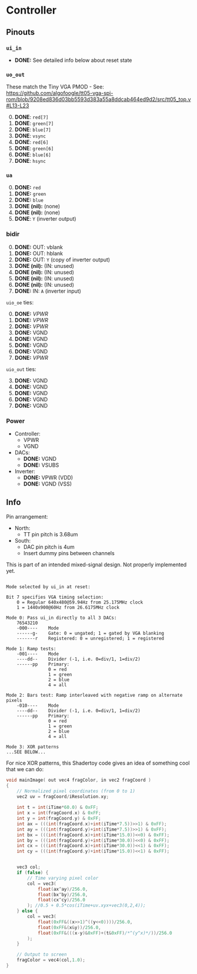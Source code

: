 # Controller

## Pinouts

### `ui_in`

*   **DONE:** See detailed info below about reset state

### `uo_out`

These match the Tiny VGA PMOD - See: https://github.com/algofoogle/tt05-vga-spi-rom/blob/9208ed836d03bb5593d383a55a8ddcab464ed9d2/src/tt05_top.v#L13-L23

0.  **DONE**: `red[7]`
1.  **DONE**: `green[7]`
2.  **DONE**: `blue[7]`
3.  **DONE**: `vsync`
4.  **DONE**: `red[6]`
5.  **DONE**: `green[6]`
6.  **DONE**: `blue[6]`
7.  **DONE**: `hsync`

### `ua`

0.  **DONE:** `red`
1.  **DONE:** `green`
2.  **DONE:** `blue`
3.  **DONE (nil):** (none)
4.  **DONE (nil):** (none)
5.  **DONE**: `Y` (inverter output)

### bidir

0.  **DONE:** OUT: vblank
1.  **DONE:** OUT: hblank
2.  **DONE:** OUT: `Y` (copy of inverter output)
3.  **DONE (nil):** (IN: unused)
4.  **DONE (nil):** (IN: unused)
5.  **DONE (nil):** (IN: unused)
6.  **DONE (nil):** (IN: unused)
7.  **DONE:** IN: `A` (inverter input)

`uio_oe` ties:

0.  **DONE:** *VPWR*
1.  **DONE:** *VPWR*
2.  **DONE:** *VPWR*
3.  **DONE:** VGND
4.  **DONE:** VGND
5.  **DONE:** VGND
6.  **DONE:** VGND
7.  **DONE:** *VPWR*

`uio_out` ties:

3.  **DONE:** VGND
4.  **DONE:** VGND
5.  **DONE:** VGND
6.  **DONE:** VGND
7.  **DONE:** VGND

### Power

*   Controller:
    *   VPWR
    *   VGND
*   DACs:
    *   **DONE:** VGND
    *   **DONE:** VSUBS
*   Inverter:
    *   **DONE:** VPWR (VDD)
    *   **DONE:** VGND (VSS)



## Info

Pin arrangement:

*   North:
    *   TT pin pitch is 3.68um
*   South:
    *   DAC pin pitch is 4um
    *   Insert dummy pins between channels


This is part of an intended mixed-signal design. Not properly implemented yet.



```

Mode selected by ui_in at reset:

Bit 7 specifies VGA timing selection:
    0 = Regular 640x480@59.94Hz from 25.175MHz clock
    1 = 1440x900@60Hz from 26.6175MHz clock

Mode 0: Pass ui_in directly to all 3 DACs:
    76543210
    -000----    Mode
    ------g-    Gate: 0 = ungated; 1 = gated by VGA blanking
    -------r    Registered: 0 = unregistered; 1 = registered

Mode 1: Ramp tests:
    -001----    Mode
    ----dd--    Divider (-1, i.e. 0=div/1, 1=div/2)
    ------pp    Primary:
                0 = red
                1 = green
                2 = blue
                4 = all

Mode 2: Bars test: Ramp interleaved with negative ramp on alternate pixels
    -010----    Mode
    ----dd--    Divider (-1, i.e. 0=div/1, 1=div/2)
    ------pp    Primary:
                0 = red
                1 = green
                2 = blue
                4 = all

Mode 3: XOR patterns
...SEE BELOW...
```

For nice XOR patterns, this Shadertoy code gives an idea of something cool that we can do:

```c
void mainImage( out vec4 fragColor, in vec2 fragCoord )
{
    // Normalized pixel coordinates (from 0 to 1)
    vec2 uv = fragCoord/iResolution.xy;
    
    int t = int(iTime*60.0) & 0xFF;
    int x = int(fragCoord.x) & 0xFF;
    int y = int(fragCoord.y) & 0xFF;
    int ax = (((int(fragCoord.x)+int(iTime*7.5))>>1) & 0xFF);
    int ay = (((int(fragCoord.y)+int(iTime*7.5))>>1) & 0xFF);
    int bx = (((int(fragCoord.x)+int(iTime*15.0))<<0) & 0xFF);
    int by = (((int(fragCoord.y)+int(iTime*30.0))<<0) & 0xFF);
    int cx = (((int(fragCoord.x)+int(iTime*30.0))<<1) & 0xFF);
    int cy = (((int(fragCoord.y)+int(iTime*15.0))<<1) & 0xFF);


    vec3 col;
    if (false) {    
        // Time varying pixel color
        col = vec3(
            float(ax^ay)/256.0,
            float(bx^by)/256.0,
            float(cx^cy)/256.0
        ); //0.5 + 0.5*cos(iTime+uv.xyx+vec3(0,2,4));
    } else {    
        col = vec3(
            float(0xFF&((x>>1)^((y<<0))))/256.0,
            float(0xFF&(x&y))/256.0,
            float(0xFF&(((x-y)&0xFF)+(t&0xFF)/*^(y^x)*/))/256.0
        );
    }

    // Output to screen
    fragColor = vec4(col,1.0);
}
```
